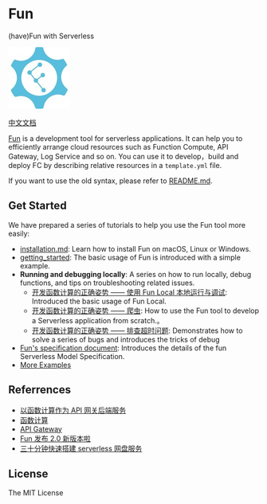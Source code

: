 # Fun

(have)Fun with Serverless

![logo.jpg](./figures/logo.jpg)

[中文文档](README-zh.md)

[Fun](https://github.com/aliyun/fun) is a development tool for serverless applications. It can help you to efficiently arrange cloud resources such as Function Compute, API Gateway, Log Service and so on. You can use it to develop，build and deploy FC by describing relative resources in a `template.yml` file.

If you want to use the old syntax, please refer to [README.md](https://github.com/aliyun/fun/blob/v1.x/README.md).

## Get Started

We have prepared a series of tutorials to help you use the Fun tool more easily:

- [installation.md](docs/usage/installation.md): Learn how to install Fun on macOS, Linux or Windows.
- [getting_started](docs/usage/getting_started.md): The basic usage of Fun is introduced with a simple example.
- **Running and debugging locally**: A series on how to run locally, debug functions, and tips on troubleshooting related issues.
  - [开发函数计算的正确姿势 —— 使用 Fun Local 本地运行与调试](): Introduced the basic usage of Fun Local.
  - [开发函数计算的正确姿势 —— 爬虫](): How to use the Fun tool to develop a Serverless application from scratch.。
  - [开发函数计算的正确姿势 —— 排查超时问题](): Demonstrates how to solve a series of bugs and introduces the tricks of debug
- [Fun's specification document](docs/specs/2018-04-03.md): Introduces the details of the fun Serverless Model Specification.
- [More Examples](https://github.com/aliyun/fun/tree/master/examples)

## Referrences

- [以函数计算作为 API 网关后端服务](https://help.aliyun.com/document_detail/54788.html)
- [函数计算](https://www.aliyun.com/product/fc)
- [API Gateway](https://www.aliyun.com/product/apigateway)
- [Fun 发布 2.0 新版本啦](https://yq.aliyun.com/articles/604490)
- [三十分钟快速搭建 serverless 网盘服务](https://yq.aliyun.com/articles/613780)

## License

The MIT License
